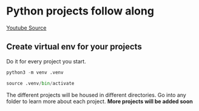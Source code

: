 # Python projects follow along

[Youtube Source](https://www.youtube.com/@freecodecamp)

## Create virtual env for your projects

Do it for every project you start.

```py
python3 -m venv .venv

source .venv/bin/activate
```

The different projects will be housed in different directories. Go into any folder to learn more about each project. **More projects will be added soon**

